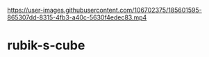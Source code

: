 

https://user-images.githubusercontent.com/106702375/185601595-865307dd-8315-4fb3-a40c-5630f4edec83.mp4

# rubik-s-cube
